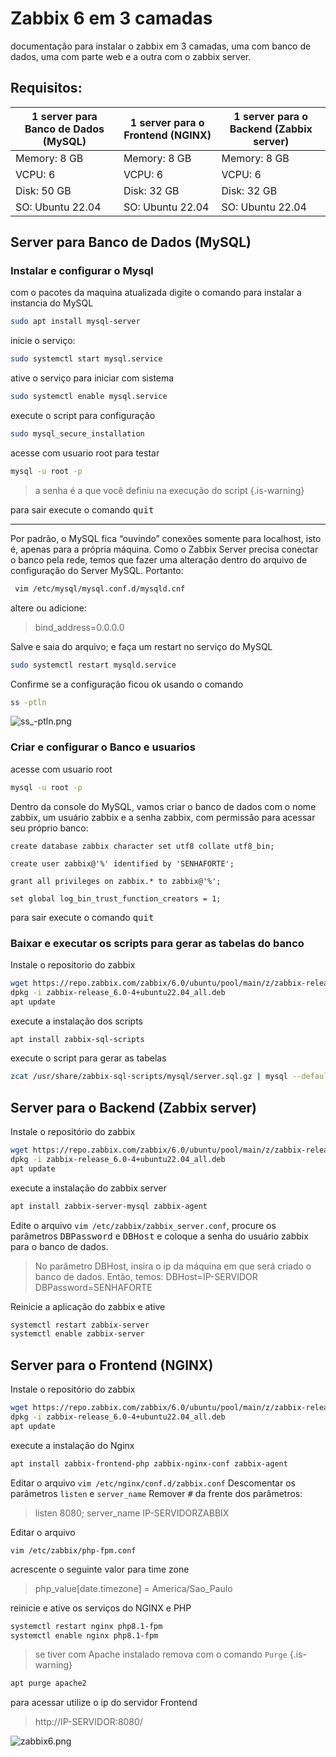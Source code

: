 # Zabbix 6 em 3 camadas 
documentação para instalar o zabbix em 3 camadas, uma com banco de dados, uma com parte web e a outra com o zabbix server.

## Requisitos:

| 1 server para Banco de Dados (MySQL) | 1 server para o Frontend (NGINX) | 1 server para o Backend (Zabbix server)  |
|----------|----------|----------|
| Memory: 8 GB      | Memory: 8 GB      | Memory: 8 GB      |
| VCPU: 6      | VCPU: 6      | VCPU: 6      |
| Disk: 50 GB      | Disk: 32 GB      | Disk: 32 GB      |
| SO: Ubuntu 22.04      | SO: Ubuntu 22.04      | SO: Ubuntu 22.04      |


## Server para Banco de Dados (MySQL)

### Instalar e configurar o Mysql

com o pacotes da maquina atualizada digite o comando para instalar a instancia do MySQL

```BASH
sudo apt install mysql-server
```
inicie o serviço:
```BASH
sudo systemctl start mysql.service
```
ative o serviço para iniciar com sistema
```BASH
sudo systemctl enable mysql.service
```
execute o script para configuração
```BASH
sudo mysql_secure_installation
```
acesse com usuario root para testar 

```BASH
mysql -u root -p
```
> a senha é a que você definiu na execução do script
{.is-warning}

para sair execute o comando <kbd> quit </kbd>
___
Por padrão, o MySQL fica “ouvindo” conexões somente para localhost, isto é, apenas para
a própria máquina. Como o Zabbix Server precisa conectar o banco pela rede, temos que fazer uma alteração dentro do arquivo de configuração do Server MySQL. Portanto:
```BASH
 vim /etc/mysql/mysql.conf.d/mysqld.cnf 
```

altere ou adicione:
> bind_address=0.0.0.0

Salve e saia do arquivo; 
e faça um restart no serviço do MySQL
```BASH
sudo systemctl restart mysqld.service
```

Confirme se a configuração ficou ok usando o comando
```BASH
ss -ptln
```
![ss_-ptln.png](/zabbix/ss_-ptln.png)

### Criar e configurar o Banco e usuarios

acesse com usuario root

```BASH
mysql -u root -p
```

Dentro da console do MySQL, vamos criar o banco de dados com o nome zabbix, um
usuário zabbix e a senha zabbix, com permissão para acessar seu próprio banco:

```MySQL
create database zabbix character set utf8 collate utf8_bin;
```
```MySQL
create user zabbix@'%' identified by 'SENHAFORTE';
```
```MySQL
grant all privileges on zabbix.* to zabbix@'%';
```
```MySQL
set global log_bin_trust_function_creators = 1;
```
para sair execute o comando <kbd> quit </kbd>

### Baixar e executar os scripts para gerar as tabelas do banco
Instale o repositorio do zabbix
```BASH
wget https://repo.zabbix.com/zabbix/6.0/ubuntu/pool/main/z/zabbix-release/zabbix-release_6.0-4+ubuntu22.04_all.deb
dpkg -i zabbix-release_6.0-4+ubuntu22.04_all.deb
apt update
```
execute a instalação dos scripts
```BASH
apt install zabbix-sql-scripts
```
execute o script para gerar as tabelas
```BASH
zcat /usr/share/zabbix-sql-scripts/mysql/server.sql.gz | mysql --default-character-set=utf8mb4 -uzabbix -p zabbix
```

## Server para o Backend (Zabbix server)
Instale o repositório do zabbix 
```BASH
wget https://repo.zabbix.com/zabbix/6.0/ubuntu/pool/main/z/zabbix-release/zabbix-release_6.0-4+ubuntu22.04_all.deb
dpkg -i zabbix-release_6.0-4+ubuntu22.04_all.deb
apt update
```
execute a instalação do zabbix server
```BASH
apt install zabbix-server-mysql zabbix-agent
```
Edite o arquivo ``vim /etc/zabbix/zabbix_server.conf``, procure os parâmetros <kbd>DBPassword</kbd> e <kbd>DBHost</kbd> e coloque a senha do usuário zabbix para o banco de dados.

>No parâmetro DBHost, insira o ip da máquina em que será criado o banco de dados. Então,
temos:
DBHost=IP-SERVIDOR
DBPassword=SENHAFORTE

Reinicie a aplicação do zabbix e ative 
```BASH
systemctl restart zabbix-server
systemctl enable zabbix-server
```

## Server para o Frontend (NGINX)

Instale o repositório do zabbix 
```BASH
wget https://repo.zabbix.com/zabbix/6.0/ubuntu/pool/main/z/zabbix-release/zabbix-release_6.0-4+ubuntu22.04_all.deb
dpkg -i zabbix-release_6.0-4+ubuntu22.04_all.deb
apt update
```
execute a instalação do Nginx
```BASH
apt install zabbix-frontend-php zabbix-nginx-conf zabbix-agent
```

Editar o arquivo
` vim /etc/nginx/conf.d/zabbix.conf `
Descomentar os parâmetros ` listen ` e ` server_name `
Remover <kbd>#</kbd> da frente dos parâmetros:
>listen 8080;
server_name IP-SERVIDORZABBIX


Editar o arquivo

`` vim /etc/zabbix/php-fpm.conf ``

acrescente o seguinte valor para time zone
>php_value[date.timezone] = America/Sao_Paulo

reinicie e ative os serviços do NGINX e PHP

```BASH
systemctl restart nginx php8.1-fpm
systemctl enable nginx php8.1-fpm
```

> se tiver com Apache instalado remova com o comando `Purge`
{.is-warning}


```BASH
apt purge apache2
```

para acessar utilize o ip do servidor Frontend
> http://IP-SERVIDOR:8080/

![zabbix6.png](/zabbix/zabbix6.png)

